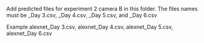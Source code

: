 Add predicted files for experiment 2 camera B in this folder.
The files names must be <modelname>_Day 3.csv, <modelname>_Day 4.csv, <modelname>_Day 5.csv, and <modelname>_Day 6.csv

Example alexnet_Day 3.csv, alexnet_Day 4.csv, alexnet_Day 5.csv, alexnet_Day 6.csv